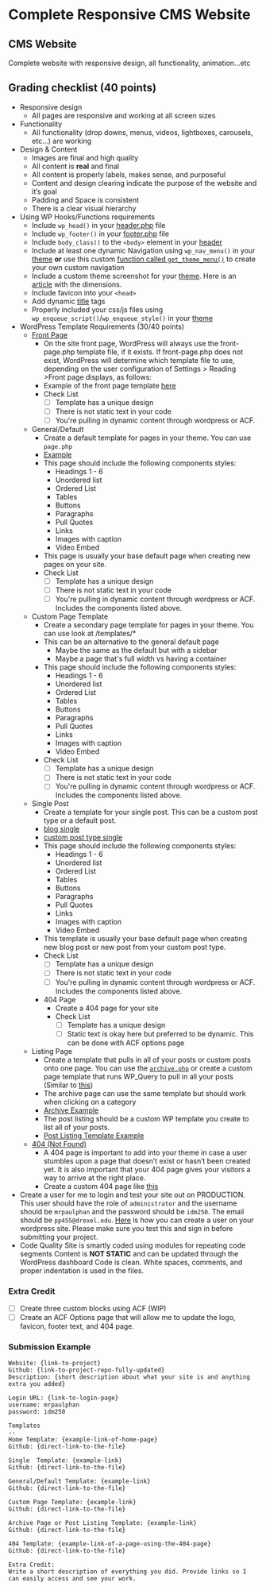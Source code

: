 # Complete Responsive CMS Website

## CMS Website

Complete website with responsive design, all functionality, animation...etc

## Grading checklist (40 points)

- Responsive design
  - All pages are responsive and working at all screen sizes
- Functionality
  - All functionality (drop downs, menus, videos, lightboxes, carousels, etc…) are working
- Design & Content
  - Images are final and high quality
  - All content is **real** and final
  - All content is properly labels, makes sense, and purposeful
  - Content and design clearing indicate the purpose of the website and it’s goal
  - Padding and Space is consistent
  - There is a clear visual hierarchy
- Using WP Hooks/Functions requirements
  - Include `wp_head()` in your [header.php](https://github.com/mrpaulphan/idm250/blob/master/wp-content/themes/portfolio-2023/header.php#L25vs) file
  - Include `wp_footer()` in your [footer.php](https://github.com/mrpaulphan/idm250/blob/master/wp-content/themes/portfolio-2023/footer.php#L2) file
  - Include `body_class()` to the `<body>` element in your [header](https://github.com/mrpaulphan/idm250/blob/master/wp-content/themes/portfolio-2023/header.php#L28)
  - Include at least one dynamic Navigation using `wp_nav_menu()` in your [theme](https://github.com/mrpaulphan/idm250/blob/master/wp-content/themes/portfolio-2023/components/header.php#L2) **or** use this custom [function called `get_theme_menu()`](https://github.com/mrpaulphan/idm250/blob/master/wp-content/themes/portfolio-2023/components/header.php#L2) to create your own custom navigation
  - Include a custom theme screenshot for your [theme](https://github.com/mrpaulphan/idm250/blob/master/wp-content/themes/portfolio-2023/screenshot.jpg). Here is an [article](https://wpism.com/wordpress-theme-screenshot/#:~:text=According%20to%20the%20WordPress%20Codex,of%20880%20x%20660%20pixels.) with the dimensions.
  - Include favicon into your `<head>`
  - Add dynamic [title](https://github.com/mrpaulphan/idm250/blob/master/wp-content/themes/portfolio-2023/header.php#L8) tags
  - Properly included your css/js files using `wp_enqueue_script()`/`wp_enqueue_style()` in your [theme](https://github.com/mrpaulphan/idm250/blob/master/wp-content/themes/portfolio-2023/includes/setup.php)
- WordPress Template Requirements (30/40 points)
  - [Front Page](https://developer.wordpress.org/themes/functionality/custom-front-page-templates/#custom-site-front-page-template)
      - On the site front page, WordPress will always use the front-page.php template file, if it exists. If front-page.php does not exist, WordPress will determine which template file to use, depending on the user configuration of Settings > Reading >Front page displays, as follows:
      - Example of the front page template [here](https://github.com/mrpaulphan/idm250/blob/master/wp-content/themes/portfolio-2023/front-page.php)
      - Check List
        - [ ] Template has a unique design
        - [ ] There is not static text in your code
        - [ ] You're pulling in dynamic content through wordpress or ACF.
  - General/Default
    - Create a default template for pages in your theme. You can use `page.php`
    - [Example](https://github.com/mrpaulphan/idm250/blob/master/public/wp-content/themes/idm250/page.php)
    - This page should include the following components styles:
      - Headings 1 - 6
      - Unordered list
      - Ordered List
      - Tables
      - Buttons
      - Paragraphs
      - Pull Quotes
      - Links
      - Images with caption
      - Video Embed
    - This page is usually your base default page when creating new pages on your site.
    - Check List
        - [ ] Template has a unique design
        - [ ] There is not static text in your code
        - [ ] You're pulling in dynamic content through wordpress or ACF. Includes the components listed above.
  - Custom Page Template
    - Create a secondary page template for pages in your theme. You can use look at /templates/*
    - This can be an alternative to the general default page
        - Maybe the same as the default but with a sidebar
        - Maybe a page that's full width vs having a container
    - This page should include the following components styles:
      - Headings 1 - 6
      - Unordered list
      - Ordered List
      - Tables
      - Buttons
      - Paragraphs
      - Pull Quotes
      - Links
      - Images with caption
      - Video Embed
    - Check List
        - [ ] Template has a unique design
        - [ ] There is not static text in your code
        - [ ] You're pulling in dynamic content through wordpress or ACF. Includes the components listed above.
  - Single Post
    - Create a template for your single post. This can be a custom post type or a default post.
    - [blog single](https://github.com/mrpaulphan/idm250/blob/master/public/wp-content/themes/idm250/singe.php)
    - [custom post type single](https://github.com/mrpaulphan/idm250/blob/master/public/wp-content/themes/idm250/single-projects.php)
    - This page should include the following components styles:
      - Headings 1 - 6
      - Unordered list
      - Ordered List
      - Tables
      - Buttons
      - Paragraphs
      - Pull Quotes
      - Links
      - Images with caption
      - Video Embed
    - This template is usually your base default page when creating new blog post or new post from your custom post type.
    - Check List
        - [ ] Template has a unique design
        - [ ] There is not static text in your code
        - [ ] You're pulling in dynamic content through wordpress or ACF. Includes the components listed above.
    - 404 Page
      - Create a 404 page for your site
      - Check List
          - [ ] Template has a unique design
          - [ ] Static text is okay here but preferred to be dynamic. This can be done with ACF options page
  - Listing Page
    - Create a template that pulls in all of your posts or custom posts onto one page. You can use the [`archive.php`](https://github.com/mrpaulphan/idm250/blob/master/wp-content/themes/portfolio-2023/archive.php) or create a custom page template that runs WP_Query to pull in all your posts (Similar to [this](https://github.com/mrpaulphan/idm250/blob/master/wp-content/themes/portfolio-2023/components/recent-projects.php))
    - The archive page can use the same template but should work when clicking on a category
    - [Archive Example](https://github.com/mrpaulphan/idm250/blob/master/public/wp-content/themes/idm250/archive.php)
    - The post listing should be a custom WP template you create to list all of your posts.
    - [Post Listing Template Example](https://github.com/mrpaulphan/idm250/blob/master/public/wp-content/themes/idm250/template-project-listing.php)
  - [404 (Not Found)](https://developer.wordpress.org/themes/functionality/404-pages/#creating-the-404-php-file)
    - A 404 page is important to add into your theme in case a user stumbles upon a page that doesn’t exist or hasn’t been created yet. It is also important that your 404 page gives your visitors a way to arrive at the right place.
    - Create a custom 404 page like [this](https://github.com/mrpaulphan/idm250/blob/master/public/wp-content/themes/idm250/404.php)
- Create a user for me to login and test your site out on PRODUCTION. This user should have the role of `administrator`  and the username should be `mrpaulphan` and the password should be `idm250`. The email should be `pp455@drexel.edu`. [Here](https://www.wpbeginner.com/beginners-guide/how-to-add-new-users-and-authors-to-your-wordpress-blog/) is how you can create a user on your wordpress site. Please make sure you test this and sign in before submitting your project.
- Code Quality
  Site is smartly coded using modules for repeating code segments
  Content is **NOT STATIC** and can be updated through the WordPress dashboard
  Code is clean. White spaces, comments, and proper indentation is used in the files.

### Extra Credit
- [ ] Create three custom blocks using ACF (WIP)
- [ ] Create an ACF Options page that will allow me to update the logo, favicon, footer text, and 404 page.

### Submission Example

```
Website: {link-to-project}
Github: {link-to-project-repo-fully-updated}
Description: {short description about what your site is and anything extra you added}

Login URL: {link-to-login-page}
username: mrpaulphan
password: idm250

Templates
--
Home Template: {example-link-of-home-page}
Github: {direct-link-to-the-file}

Single  Template: {example-link}
Github: {direct-link-to-the-file}

General/Default Template: {example-link}
Github: {direct-link-to-the-file}

Custom Page Template: {example-link}
Github: {direct-link-to-the-file}

Archive Page or Post Listing Template: {example-link}
Github: {direct-link-to-the-file}

404 Template: {example-link-of-a-page-using-the-404-page}
Github: {direct-link-to-the-file}

Extra Credit:
Write a short description of everything you did. Provide links so I can easily access and see your work.
```
